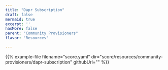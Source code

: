 ```yaml
---
title: "Dapr Subscription"
draft: false
mermaid: true
excerpt: ''
hasMore: false
parent: "Community Provisioners"
flavor: "Resources"

---
```




{{% example-file filename="score.yaml" dir="score/resources/community-provisioners/dapr-subscription" githubUrl="" %}}
